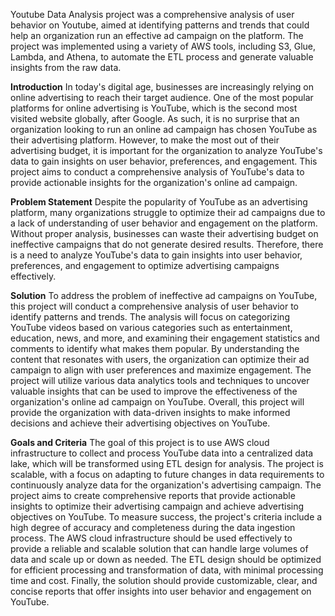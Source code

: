 Youtube Data Analysis project was a comprehensive analysis of user behavior on Youtube, aimed at identifying patterns and trends that could help an organization run an effective ad campaign on the platform. The project was implemented using a variety of AWS tools, including S3, Glue, Lambda, and Athena, to automate the ETL process and generate valuable insights from the raw data.

**Introduction**
In today's digital age, businesses are increasingly relying on online advertising to reach their target audience. One of the most popular platforms for online advertising is YouTube, which is the second most visited website globally, after Google. As such, it is no surprise that an organization looking to run an online ad campaign has chosen YouTube as their advertising platform. However, to make the most out of their advertising budget, it is important for the organization to analyze YouTube's data to gain insights on user behavior, preferences, and engagement. This project aims to conduct a comprehensive analysis of YouTube's data to provide actionable insights for the organization's online ad campaign.

**Problem Statement**
Despite the popularity of YouTube as an advertising platform, many organizations struggle to optimize their ad campaigns due to a lack of understanding of user behavior and engagement on the platform. Without proper analysis, businesses can waste their advertising budget on ineffective campaigns that do not generate desired results. Therefore, there is a need to analyze YouTube's data to gain insights into user behavior, preferences, and engagement to optimize advertising campaigns effectively.

**Solution**
To address the problem of ineffective ad campaigns on YouTube, this project will conduct a comprehensive analysis of user behavior to identify patterns and trends. The analysis will focus on categorizing YouTube videos based on various categories such as entertainment, education, news, and more, and examining their engagement statistics and comments to identify what makes them popular. By understanding the content that resonates with users, the organization can optimize their ad campaign to align with user preferences and maximize engagement. The project will utilize various data analytics tools and techniques to uncover valuable insights that can be used to improve the effectiveness of the organization's online ad campaign on YouTube. Overall, this project will provide the organization with data-driven insights to make informed decisions and achieve their advertising objectives on YouTube.

**Goals and Criteria**
The goal of this project is to use AWS cloud infrastructure to collect and process YouTube data into a centralized data lake, which will be transformed using ETL design for analysis. The project is scalable, with a focus on adapting to future changes in data requirements to continuously analyze data for the organization's advertising campaign. The project aims to create comprehensive reports that provide actionable insights to optimize their advertising campaign and achieve advertising objectives on YouTube.
To measure success, the project's criteria include a high degree of accuracy and completeness during the data ingestion process. The AWS cloud infrastructure should be used effectively to provide a reliable and scalable solution that can handle large volumes of data and scale up or down as needed. The ETL design should be optimized for efficient processing and transformation of data, with minimal processing time and cost. Finally, the solution should provide customizable, clear, and concise reports that offer insights into user behavior and engagement on YouTube.
